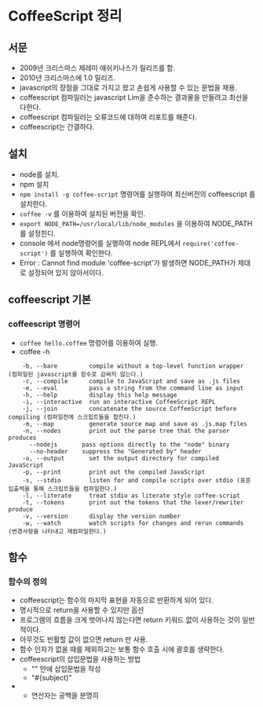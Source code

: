 # CoffeeScript 정리

## 서문
* 2009년 크리스마스 제레미 애쉬키나스가 릴리즈를 함.
* 2010년 크리스마스에 1.0 릴리즈.
* javascript의 장점을 그대로 가지고 왔고 손쉽게 사용할 수 있는 문법을 채용.
* coffeescript 컴파일러는 javascript Lim을 준수하는 결과물을 만들려고 최선을 다한다.
* coffeescript 컴파일러는 오류코드에 대하여 리포트를 해준다.
* coffeescript는 간결하다.

## 설치
* node를 설치.
* npm 설치
* ``` npm install -g coffee-script ``` 명령어를 실행하여 최신버전의 coffeescript 를 설치한다.
* ``` coffee -v ``` 를 이용하여 설치된 버전을 확인.
* ``` export NODE_PATH=/usr/local/lib/node_modules ``` 을 이용하여 NODE_PATH를 설정힌디.
* console 에서 node명령어를 실행하여 node REPL에서 ``` require('coffee-script') ``` 를 실행하여 확인한다.
* Error : Cannot find module 'coffee-script'가 발생하면 NODE_PATH가 제대로 설정되어 있지 않아서이다.

## coffeescript 기본

### coffeescript 명령어
* ``` coffee hello.coffee ``` 명령어를 이용하여 실행.
* coffee -h
```
    -b, --bare         compile without a top-level function wrapper (컴파일된 javascript를 함수로 감싸지 않는다.)
	-c, --compile      compile to JavaScript and save as .js files
	-e, --eval         pass a string from the command line as input
	-h, --help         display this help message
	-i, --interactive  run an interactive CoffeeScript REPL
	-j, --join         concatenate the source CoffeeScript before compiling (컴파일전에 스크힙트들을 합친다.)
	-m, --map          generate source map and save as .js.map files
	-n, --nodes        print out the parse tree that the parser produces
      --nodejs       pass options directly to the "node" binary
      --no-header    suppress the "Generated by" header
	-o, --output       set the output directory for compiled JavaScript
	-p, --print        print out the compiled JavaScript
	-s, --stdio        listen for and compile scripts over stdio (표준 입출력을 통해 스크립트들을 컴파일한다.)
	-l, --literate     treat stdio as literate style coffee-script
	-t, --tokens       print out the tokens that the lexer/rewriter produce
	-v, --version      display the version number
	-w, --watch        watch scripts for changes and rerun commands (변경사항을 나타내고 재컴파일한다.)
```

## 함수

### 함수의 정의
* coffeescript는 함수의 마지막 표현을 자동으로 반환하게 되어 있다.
* 명시적으로 return을 사용할 수 있지만 옵션
* 프로그램의 흐름을 크게 벗어나지 않는다면 return 키워드 없이 사용하는 것이 일반적이다.
* 아무것도 반활할 값이 없으면 return 만 사용.
* 함수 인자가 없을 때를 제외하고는 보통 함수 호출 시에 괄호를 생략한다.
* coffeescript의 삽입문법을 사용하는 방법
	* "" 안에 삽입문법을 작성
	* "#{subject}"
* + 연산자는 공백을 분명히 







